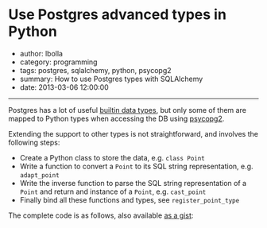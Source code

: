 # Use Postgres advanced types in Python

- author: lbolla
- category: programming
- tags: postgres, sqlalchemy, python, psycopg2
- summary: How to use Postgres types with SQLAlchemy
- date: 2013-03-06 12:00:00

----------------

Postgres has a lot of useful [builtin data types][1], but only some of them are
mapped to Python types when accessing the DB using [psycopg2][2].

Extending the support to other types is not straightforward, and involves the
following steps:

   * Create a Python class to store the data, e.g. `class Point`
   * Write a function to convert a `Point` to its SQL string representation,
     e.g. `adapt_point`
   * Write the inverse function to parse the SQL string representation of a
     `Point` and return and instance of a `Point`, e.g. `cast_point`
   * Finally bind all these functions and types, see `register_point_type`

The complete code is as follows, also available [as a gist][3]:

<script src="https://gist.github.com/lbolla/5098907.js"></script>


   [1]: http://www.postgresql.org/docs/9.2/static/datatype.html
   [2]: http://initd.org/psycopg/
   [3]: https://gist.github.com/lbolla/5098907
